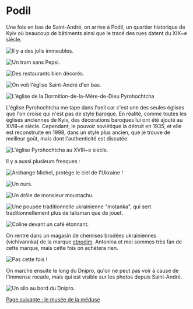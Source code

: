 # Podil

Une fois en bas de Saint-André, on arrive à Podil, un quartier historique de
Kyiv où beaucoup de bâtiments ainsi que le tracé des rues datent du XIX~e siècle.

![Il y a des jolis immeubles.](images/kyiv/p4/podil/immeuble_blanc.jpg)

![Un tram sans Pepsi.](images/kyiv/p4/podil/tram.jpg)

![Des restaurants bien décorés.](images/kyiv/p4/podil/cafe_japon.jpg)

![On voit l'église Saint-André d'en bas.](images/kyiv/p4/podil/saint_andre_d_en_bas.jpg)


![L'église de la Dormition-de-la-Mère-de-Dieu Pyrohochtcha](images/kyiv/p4/podil/eglise_ancienne.jpg)

L'église Pyrohochtcha me tape dans l'oeil car c'est une des seules églises que
l'on croise qui n'est pas de style baroque. En réalité, comme toutes les églises
anciennes de Kyiv, des décorations baroques lui ont été ajouté au XVIII~e
siècle. Cependant, le pouvoir soviétique la détruit en 1935, et elle est
reconstruite en 1998, dans un style plus ancien, que je trouve de meilleur goût,
mais dont l'authenticité est discutée.

![L'église Pyrohochtcha au XVIII~e siecle.](images/kyiv/p4/podil/eglise_18ieme.png)

Il y a aussi plusieurs fresques :

![Archange Michel, protège le ciel de l'Ukraine !](images/kyiv/p4/podil/graffiti_archange_michel.jpg)

![Un ours.](images/kyiv/p4/podil/graffiti_ours.jpg)

![Un drôle de monsieur moustachu.](images/kyiv/p4/podil/graffiti_moustachu.jpg)

![Une poupée traditionnelle ukrainienne "motanka", qui sert traditionnellement plus de talisman que de jouet.](images/kyiv/p4/podil/graffiti_poupee.jpg)

![Coline devant un café étonnant.](images/kyiv/p4/podil/le_gazza.jpg)

On rentre dans un magasin de chemises brodées ukrainiennes (vichivannka) de la
marque [etnodim](https://etnodim.com/). Antonina et moi sommes très fan de cette
marque, mais cette fois on achètera rien.

![Pas cette fois !](images/kyiv/p4/podil/coline_chemise.jpg)

On marche ensuite le long du Dnipro, qu'on ne peut pas voir à cause de l'immense
rocade, mais qui est visible sur les photos depuis Saint-André.

![Un silo au bord du Dnipro.](images/kyiv/p4/podil/silo.jpg)

[Page suivante : le musée de la méduse](kyiv_4_musee_meduse.md)
